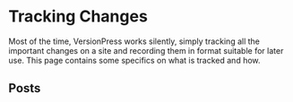 # Tracking Changes #

Most of the time, VersionPress works silently, simply tracking all the important changes on a site and recording them in format suitable for later use. This page contains some specifics on what is tracked and how.

## Posts ##